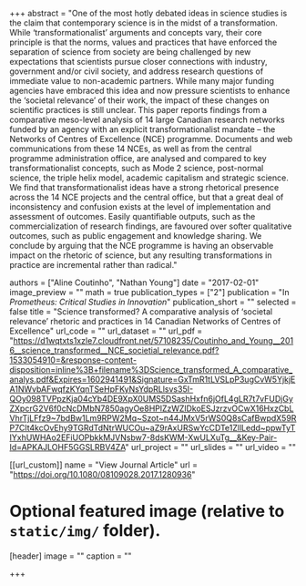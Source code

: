 +++
abstract = "One of the most hotly debated ideas in science studies is the claim that contemporary science is in the midst of a transformation. While ‘transformationalist’ arguments and concepts vary, their core principle is that the norms, values and practices that have enforced the separation of science from society are being challenged by new expectations that scientists pursue closer connections with industry, government and/or civil society, and address research questions of immediate value to non-academic partners. While many major funding agencies have embraced this idea and now pressure scientists to enhance the ‘societal relevance’ of their work, the impact of these changes on scientific practices is still unclear. This paper reports findings from a comparative meso-level analysis of 14 large Canadian research networks funded by an agency with an explicit transformationalist mandate – the Networks of Centres of Excellence (NCE) programme. Documents and web communications from these 14 NCEs, as well as from the central programme administration office, are analysed and compared to key transformationalist concepts, such as Mode 2 science, post-normal science, the triple helix model, academic capitalism and strategic science. We find that transformationalist ideas have a strong rhetorical presence across the 14 NCE projects and the central office, but that a great deal of inconsistency and confusion exists at the level of implementation and assessment of outcomes. Easily quantifiable outputs, such as the commercialization of research findings, are favoured over softer qualitative outcomes, such as public engagement and knowledge sharing. We conclude by arguing that the NCE programme is having an observable impact on the rhetoric of science, but any resulting transformations in practice are incremental rather than radical."

authors = ["Aline Coutinho", "Nathan Young"]
date = "2017-02-01"
image_preview = ""
math = true
publication_types = ["2"]
publication = "In *Prometheus: Critical Studies in Innovation*"
publication_short = ""
selected = false
title = "Science transformed? A comparative analysis of ‘societal relevance’ rhetoric and practices in 14 Canadian Networks of Centres of Excellence"
url_code = ""
url_dataset = ""
url_pdf = "https://d1wqtxts1xzle7.cloudfront.net/57108235/Coutinho_and_Young__2016__science_transformed__NCE_societial_relevance.pdf?1533054910=&response-content-disposition=inline%3B+filename%3DScience_transformed_A_comparative_analys.pdf&Expires=1602941491&Signature=GxTmR1tLVSLpP3ugCvW5YjkjEA1NWvbAFwqfzKYqnTSeHpFKyNsYdpRLlsvs35I-QOy098TVPpzKja04cYb4DE9XpX0UMS5DSashHxfn6jOfL4gLR7t7vFUDjGyZXpcrG2V6f0cNcDMbN7850agyOe8HPlZzWZlDkoESJzrzvOCwX16HxzCbLVhrTjLFfz9~7bdBw1Lm9RPW2Mq~Szot~n44JMxV5rWS0Q8sCafBwpdX59RP7Clt4kcOvEhy9TGRdTdNtrWUCOu~aZ9rAxURSwYcCDTe1ZllLedd~ppwTyTIYxhUWHAo2EFiUOPbkkMJVNsbw7-8dsKWM-XwULXuTg__&Key-Pair-Id=APKAJLOHF5GGSLRBV4ZA"
url_project = ""
url_slides = ""
url_video = ""

[[url_custom]]
name = "View Journal Article"
url = "https://doi.org/10.1080/08109028.2017.1280936"

# Optional featured image (relative to `static/img/` folder).
[header]
image = ""
caption = ""

+++


